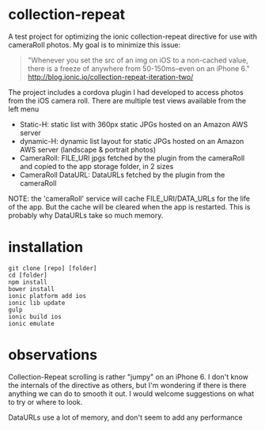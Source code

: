# collection-repeat
A test project for optimizing the ionic collection-repeat directive for use with cameraRoll photos. My goal is to minimize this issue:

> "Whenever you set the src of an img on iOS to a non-cached value, there is a freeze of anywhere from 50-150ms–even on an iPhone 6." http://blog.ionic.io/collection-repeat-iteration-two/

The project includes a cordova plugin I had developed to access photos from the iOS camera roll. There are multiple test views available from the left menu
- Static-H: static list with 360px static JPGs hosted on an Amazon AWS server 
- dynamic-H: dynamic list layout for static JPGs hosted on an Amazon AWS server (landscape & portrait photos)
- CameraRoll: FILE_URI jpgs fetched by the plugin from the cameraRoll and copied to the app storage folder, in 2 sizes
- CameraRoll DataURL: DataURLs fetched by the plugin from the cameraRoll

NOTE: the 'cameraRoll' service will cache FILE_URI/DATA_URLs for the life of the app. But the cache will be cleared when the app is restarted. This is probably why DataURLs take so much memory.


# installation
```
git clone [repo] [folder]
cd [folder]
npm install
bower install
ionic platform add ios
ionic lib update
gulp
ionic build ios
ionic emulate
```

# observations
Collection-Repeat scrolling is rather "jumpy" on an iPhone 6. I don't know the internals of the directive as others, but I'm wondering if there is there anything we can do to smooth it out. I would welcome suggestions on what to try or where to look.

DataURLs use a lot of memory, and don't seem to add any performance
